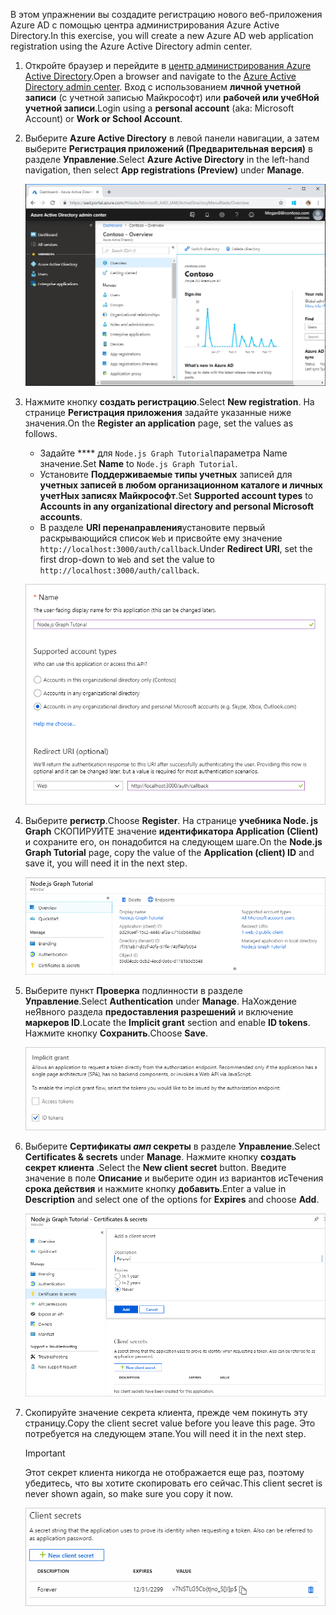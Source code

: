 <!-- markdownlint-disable MD002 MD041 -->

<span data-ttu-id="c13ee-101">В этом упражнении вы создадите регистрацию нового веб-приложения Azure AD с помощью центра администрирования Azure Active Directory.</span><span class="sxs-lookup"><span data-stu-id="c13ee-101">In this exercise, you will create a new Azure AD web application registration using the Azure Active Directory admin center.</span></span>

1. <span data-ttu-id="c13ee-102">Откройте браузер и перейдите в [центр администрирования Azure Active Directory](https://aad.portal.azure.com).</span><span class="sxs-lookup"><span data-stu-id="c13ee-102">Open a browser and navigate to the [Azure Active Directory admin center](https://aad.portal.azure.com).</span></span> <span data-ttu-id="c13ee-103">Вход с использованием **личной учетной записи** (с учетной записью Майкрософт) или **рабочей или учебНой учетной записи**.</span><span class="sxs-lookup"><span data-stu-id="c13ee-103">Login using a **personal account** (aka: Microsoft Account) or **Work or School Account**.</span></span>

1. <span data-ttu-id="c13ee-104">Выберите **Azure Active Directory** в левой панели навигации, а затем выберите **Регистрация приложений (Предварительная версия)** в разделе **Управление**.</span><span class="sxs-lookup"><span data-stu-id="c13ee-104">Select **Azure Active Directory** in the left-hand navigation, then select **App registrations (Preview)** under **Manage**.</span></span>

    ![<span data-ttu-id="c13ee-105">Снимок экрана с регистрациями приложений</span><span class="sxs-lookup"><span data-stu-id="c13ee-105">A screenshot of the App registrations</span></span> ](./images/aad-portal-app-registrations.png)

1. <span data-ttu-id="c13ee-106">Нажмите кнопку **создать регистрацию**.</span><span class="sxs-lookup"><span data-stu-id="c13ee-106">Select **New registration**.</span></span> <span data-ttu-id="c13ee-107">На странице **Регистрация приложения** задайте указанные ниже значения.</span><span class="sxs-lookup"><span data-stu-id="c13ee-107">On the **Register an application** page, set the values as follows.</span></span>

    - <span data-ttu-id="c13ee-108">Задайте \*\*\*\* для `Node.js Graph Tutorial`параметра Name значение.</span><span class="sxs-lookup"><span data-stu-id="c13ee-108">Set **Name** to `Node.js Graph Tutorial`.</span></span>
    - <span data-ttu-id="c13ee-109">Установите **Поддерживаемые типы учетных** записей для **учетных записей в любом организационном каталоге и личных учетНых записях Майкрософт**.</span><span class="sxs-lookup"><span data-stu-id="c13ee-109">Set **Supported account types** to **Accounts in any organizational directory and personal Microsoft accounts**.</span></span>
    - <span data-ttu-id="c13ee-110">В разделе **URI перенаправления**установите первый раскрывающийся список `Web` и присвойте ему значение `http://localhost:3000/auth/callback`.</span><span class="sxs-lookup"><span data-stu-id="c13ee-110">Under **Redirect URI**, set the first drop-down to `Web` and set the value to `http://localhost:3000/auth/callback`.</span></span>

    ![Снимок страницы "регистрация приложения"](./images/aad-register-an-app.png)

1. <span data-ttu-id="c13ee-112">Выберите **регистр**.</span><span class="sxs-lookup"><span data-stu-id="c13ee-112">Choose **Register**.</span></span> <span data-ttu-id="c13ee-113">На странице **учебника Node. js Graph** СКОПИРУЙТЕ значение **идентификатора Application (Client)** и сохраните его, он понадобится на следующем шаге.</span><span class="sxs-lookup"><span data-stu-id="c13ee-113">On the **Node.js Graph Tutorial** page, copy the value of the **Application (client) ID** and save it, you will need it in the next step.</span></span>

    ![Снимок экрана с ИДЕНТИФИКАТОРом приложения для новой регистрации приложения](./images/aad-application-id.png)

1. <span data-ttu-id="c13ee-115">Выберите пункт **Проверка** подлинности в разделе **Управление**.</span><span class="sxs-lookup"><span data-stu-id="c13ee-115">Select **Authentication** under **Manage**.</span></span> <span data-ttu-id="c13ee-116">НаХождение неЯвного раздела **предоставления разрешений** и включение **маркеров ID**.</span><span class="sxs-lookup"><span data-stu-id="c13ee-116">Locate the **Implicit grant** section and enable **ID tokens**.</span></span> <span data-ttu-id="c13ee-117">Нажмите кнопку **Сохранить**.</span><span class="sxs-lookup"><span data-stu-id="c13ee-117">Choose **Save**.</span></span>

    ![Снимок экрана с неЯвным разделом предоставления](./images/aad-implicit-grant.png)

1. <span data-ttu-id="c13ee-119">Выберите **Сертификаты _амп_ секреты** в разделе **Управление**.</span><span class="sxs-lookup"><span data-stu-id="c13ee-119">Select **Certificates & secrets** under **Manage**.</span></span> <span data-ttu-id="c13ee-120">Нажмите кнопку **создать секрет клиента** .</span><span class="sxs-lookup"><span data-stu-id="c13ee-120">Select the **New client secret** button.</span></span> <span data-ttu-id="c13ee-121">Введите значение в поле **Описание** и выберите один из вариантов исТечения **срока действия** и нажмите кнопку **добавить**.</span><span class="sxs-lookup"><span data-stu-id="c13ee-121">Enter a value in **Description** and select one of the options for **Expires** and choose **Add**.</span></span>

    ![Снимок экрана: диалоговое окно добавления секрета клиента](./images/aad-new-client-secret.png)

1. <span data-ttu-id="c13ee-123">Скопируйте значение секрета клиента, прежде чем покинуть эту страницу.</span><span class="sxs-lookup"><span data-stu-id="c13ee-123">Copy the client secret value before you leave this page.</span></span> <span data-ttu-id="c13ee-124">Это потребуется на следующем этапе.</span><span class="sxs-lookup"><span data-stu-id="c13ee-124">You will need it in the next step.</span></span>

    > [!IMPORTANT]
    > <span data-ttu-id="c13ee-125">Этот секрет клиента никогда не отображается еще раз, поэтому убедитесь, что вы хотите скопировать его сейчас.</span><span class="sxs-lookup"><span data-stu-id="c13ee-125">This client secret is never shown again, so make sure you copy it now.</span></span>

    ![Снимок экрана с недавно добавленным секретом клиента](./images/aad-copy-client-secret.png)